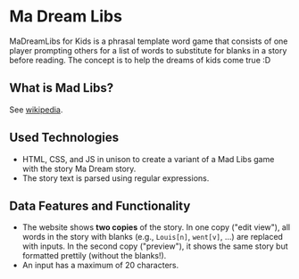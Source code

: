 # Ma Dream Libs
MaDreamLibs for Kids is a phrasal template word game that consists of one player prompting others for a list of words to substitute for blanks in a story before reading. The concept is to help the dreams of kids come true :D

## What is Mad Libs?

See [wikipedia](https://en.wikipedia.org/wiki/Mad_Libs).

## Used Technologies
* HTML, CSS, and JS in unison to create a variant of a Mad Libs game with the story Ma Dream story.
* The story text is parsed using regular expressions.

## Data Features and Functionality
* The website shows **two copies** of the story. In one copy ("edit view"), all words in the story with blanks (e.g., `Louis[n]`, `went[v]`, ...) are replaced with inputs. In the second copy ("preview"), it shows the same story but formatted prettily (without the blanks!).
* An input has a maximum of 20 characters.
